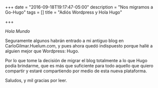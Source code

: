 +++
date = "2016-09-18T19:17:47-05:00"
description = "Nos migramos a Go-Hugo"
tags = []
title = "Adiós Wordpress y Hola Hugo"

+++

*Hola Mundo*

Seguramente algunos habrán entrado a mi antiguo blog en CarloGilmar.Huelum.com, y pues ahora quedó indispuesto porque hallé a alguien mejor que Wordpress: Hugo.

Por lo que tome la decisión de migrar el blog totalmente a lo que Hugo podía brindarme, que es más que suficiente para todo aquello que quiero compartir y estaré compartiendo por medio de esta nueva plataforma.

Saludos, y mil gracias por leer.
